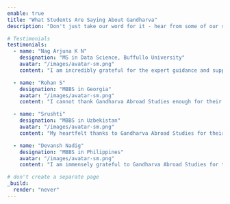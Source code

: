 ```yaml
---
enable: true
title: "What Students Are Saying About Gandharva"
description: "Don't just take our word for it - hear from some of our satisfied Students!  Check out some of our testimonials below to see what others are saying about Gandharva abroad Studies."

# Testimonials
testimonials:
  - name: "Nag Arjuna K N"
    designation: "MS in Data Science, Buffullo University"
    avatar: "/images/avatar-sm.png"
    content: "I am incredibly grateful for the expert guidance and support provided by Gandharva Abroad Studies throughout my journey to pursue my MS in Data Science at Buffullo University. Their team of consultants helped me navigate the complex application process, provided valuable insights into university selection, and offered unwavering support at every step. Thanks to their assistance, I successfully secured admission to my dream program and am now on my way to achieving my academic and career goals."

  - name: "Rohan S"
    designation: "MBBS in Georgia"
    avatar: "/images/avatar-sm.png"
    content: "I cannot thank Gandharva Abroad Studies enough for their invaluable assistance in helping me realize my dream of studying MBBS in Georgia. From helping me identify the best universities that aligned with my academic goals to guiding me through the application and visa process, their team provided personalized support and expert advice every step of the way. Their professionalism, dedication, and expertise were instrumental in making my dream a reality, and I am immensely grateful for their services."

  - name: "Srushti"
    designation: "MBBS in Uzbekistan"
    avatar: "/images/avatar-sm.png"
    content: "My heartfelt thanks to Gandharva Abroad Studies for their exceptional guidance and support during my journey to pursue MBBS in Uzbekistan. Their team of consultants went above and beyond to ensure a smooth and hassle-free application process, providing timely assistance and addressing all my queries and concerns with patience and expertise. Thanks to their unwavering support, I am now pursuing my medical education at a prestigious institution, and I couldn't be happier with the outcome."

  - name: "Devansh Nadig"
    designation: "MBBS in Philippines"
    avatar: "/images/avatar-sm.png"
    content: "I am immensely grateful to Gandharva Abroad Studies for their invaluable assistance in helping me secure admission to a top-tier medical university in the Philippines. Their team of experienced consultants provided personalized guidance and support, helping me navigate the intricate application process and ensuring that all my requirements were met with precision and care. Thanks to their dedicated efforts, I am now pursuing my MBBS degree with confidence and enthusiasm, and I owe a great deal of my success to their unwavering support and expertise."

# don't create a separate page
_build:
  render: "never"
---
```

